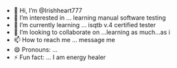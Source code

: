 - 👋 Hi, I’m @Irishheart777
- 👀 I’m interested in ... learning manual software testing 
- 🌱 I’m currently learning ... isqtb v.4 certified tester 
- 💞️ I’m looking to collaborate on ...learning as much...as i
- 📫 How to reach me ... message me
- 😄 Pronouns: ...
- ⚡ Fun fact: ... I am energy healer

<!---
Irishheart777/Irishheart777 is a ✨ special ✨ repository because its `README.md` (this file) appears on your GitHub profile.
You can click the Preview link to take a look at your changes.
--->
